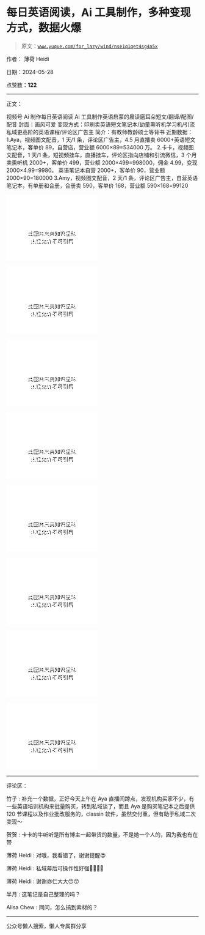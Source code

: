 # 每日英语阅读，Ai 工具制作，多种变现方式，数据火爆

> 原文：[`www.yuque.com/for_lazy/wind/nse1q1qet4sg4a5x`](https://www.yuque.com/for_lazy/wind/nse1q1qet4sg4a5x)

作者： 薄荷 Heidi

日期：2024-05-28

点赞数：**122**

* * *

正文：

视频号 Ai 制作每日英语阅读 Ai 工具制作英语启蒙的晨读磨耳朵短文/翻译/配图/配音 封面：画风可爱
变现方式：印刷卖英语短文笔记本/幼童熏听机学习机/引流私域更高阶的英语课程/评论区广告主 简介：有教师教龄硕士等背书 近期数据：
1.Aya，视频图文配音，1 天/1 条，评论区广告主，4.5 月直播卖 6000+英语短文笔记本，客单价 89，自营店，营业额 6000×89=534000 万。
2.卡卡，视频图文配音，1 天/1 条，短视频挂车，直播挂车，评论区指向店铺和引流微信，3 个月卖熏听机 2000+，客单价 499，营业额 2000×499=998000，佣金 4.99，变现 2000×4.99=9980。
英语笔记本自营 2000+，客单价 90，营业额 2000×90=180000
3.Amy，视频图文配音，2 天/1 条，评论区广告主，自营英语笔记本，有单册和合册，合册卖 590，客单价 168，营业额 590×168=99120

![](img/26d91234c65fa4d481bb93ec448031a4.png)

![](img/d52e19ee6da6a7819433e951c3e94fa0.png)

![](img/6d00adeb8a36ddf4d7bd3ce5e0409f7d.png)

![](img/afc8ce4692acc2462987cb33e9d6702c.png)

![](img/7aa4c6eea4b7c9e5daa76e04a9963ceb.png)

![](img/554debbf7db491209923f8f4adea9a44.png)

![](img/c5777ba605077d9382f3fa5478404b3e.png)

![](img/1265a4a90ee43a0b0c21f1c31368c5ff.png)

* * *

评论区：

竹子 : 补充一个数据，正好今天上午在 Aya 直播间蹲点，发现机构买家不少，有一些英语培训机构来批量购买，转到私域谈了，而且 Aya 是购买笔记本之后提供 120
节课程以及作业批改服务的，classin 软件，虽然交付重，但有助于私域二次变现～

贺贺 : 卡卡的牛听听是所有博主一起带货的数量，不是她一个人的，因为我也有在带

薄荷 Heidi : 对哦，我看错了，谢谢提醒😍

薄荷 Heidi : 私域幕后可操作性好强👍🏻👍🏻

薄荷 Heidi : 谢谢亦仁大大😙😙

半月 : 这笔记是自己整理的吗？

Alisa Chew : 同问，怎么搞到素材的？

* * *

公众号懒人搜索，懒人专属群分享
